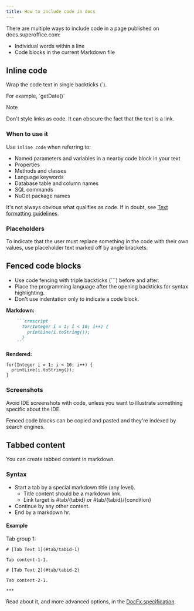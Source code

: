 ```yaml
---
title: How to include code in docs
---
```


There are multiple ways to include code in a page published on docs.superoffice.com:

* Individual words within a line
* Code blocks in the current Markdown file

## Inline code

Wrap the code text in single backticks (\`).

For example, \`getDate()\`

> [!NOTE]
> Don't style links as code. It can obscure the fact that the text is a link.

### When to use it

Use `inline code` when referring to:

* Named parameters and variables in a nearby code block in your text
* Properties
* Methods and classes
* Language keywords
* Database table and column names
* SQL commands
* NuGet package names

It's not always obvious what qualifies as code. If in doubt, see [Text formatting guidelines](text-formatting-guidelines.md).

### Placeholders

To indicate that the user must replace something in the code with their own values, use placeholder text marked off by angle brackets.

## Fenced code blocks

* Use code fencing with triple backticks (\`\`\`) before and after.
* Place the programming language after the opening backticks for syntax highlighting.
* Don't use indentation only to indicate a code block.

**Markdown:**

```markdown
    ```crmscript
      for(Integer i = 1; i < 10; i++) {
        printLine(i.toString());
      }
    ```
```

**Rendered:**

```crmscript
for(Integer i = 1; i < 10; i++) {
  printLine(i.toString());
}
```

### Screenshots

Avoid IDE screenshots with code, unless you want to illustrate something specific about the IDE.

Fenced code blocks can be copied and pasted and they're indexed by search engines.


## Tabbed content

You can create tabbed content in markdown.

### Syntax

* Start a tab by a special markdown title (any level).
  * Title content should be a markdown link.
  * Link target is #tab/{tabid} or #tab/{tabid}/{condition}
* Continue by any other content.
* End by a markdown hr.

#### Example
Tab group 1:
```
# [Tab Text 1](#tab/tabid-1)

Tab content-1-1.

# [Tab Text 2](#tab/tabid-2)

Tab content-2-1.

***
```

Read about it, and more advanced options, in the [DocFx specification](https://dotnet.github.io/docfx/spec/docfx_flavored_markdown.html?tabs=tabid-1%2Ctabid-a#tabbed-content).
